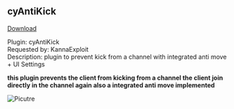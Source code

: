 ## cyAntiKick
<a href="https://github.com/cydolo/cyPlugins/releases/tag/cypl-antikick-b1.3" target="_blank">Download</a>

Plugin: cyAntiKick  
Requested by: KannaExploit  
Description: plugin to prevent kick from a channel with integrated anti move + UI Settings

**this plugin prevents the client from kicking from a channel the client join directly in the channel again also a integrated anti move implemented**

![Picutre](https://files.catbox.moe/clx6as.png)
